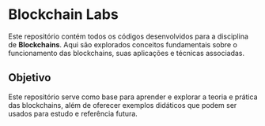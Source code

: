 # Blockchain Labs

Este repositório contém todos os códigos desenvolvidos para a disciplina de **Blockchains**. Aqui são explorados conceitos fundamentais sobre o funcionamento das blockchains, suas aplicações e técnicas associadas.
  
## Objetivo
Este repositório serve como base para aprender e explorar a teoria e prática das blockchains, além de oferecer exemplos didáticos que podem ser usados para estudo e referência futura.
